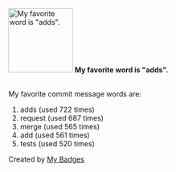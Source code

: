 <img src="https://my-badges.github.io/my-badges/favorite-word.png" alt="My favorite word is &quot;adds&quot;." title="My favorite word is &quot;adds&quot;." width="128">
<strong>My favorite word is &quot;adds&quot;.</strong>
<br><br>

My favorite commit message words are:

1. adds (used 722 times)
2. request (used 687 times)
3. merge (used 565 times)
4. add (used 561 times)
5. tests (used 520 times)


Created by <a href="https://github.com/my-badges/my-badges">My Badges</a>
